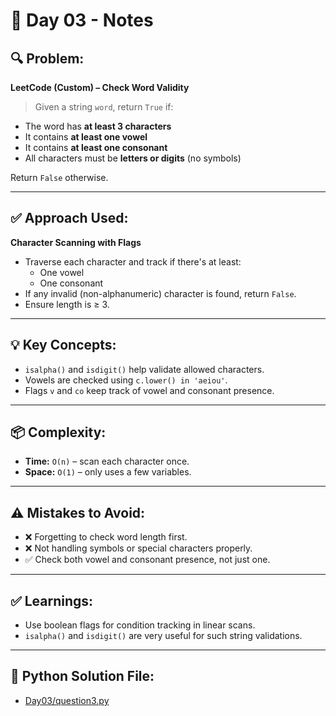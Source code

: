 # 📝 Day 03 - Notes

## 🔍 Problem:
**LeetCode (Custom) – Check Word Validity**

> Given a string `word`, return `True` if:
- The word has **at least 3 characters**
- It contains **at least one vowel**
- It contains **at least one consonant**
- All characters must be **letters or digits** (no symbols)

Return `False` otherwise.

---

## ✅ Approach Used:
**Character Scanning with Flags**

- Traverse each character and track if there's at least:
  - One vowel
  - One consonant
- If any invalid (non-alphanumeric) character is found, return `False`.
- Ensure length is ≥ 3.

---

## 💡 Key Concepts:

- `isalpha()` and `isdigit()` help validate allowed characters.
- Vowels are checked using `c.lower() in 'aeiou'`.
- Flags `v` and `co` keep track of vowel and consonant presence.

---

## 📦 Complexity:

- **Time:** `O(n)` – scan each character once.
- **Space:** `O(1)` – only uses a few variables.

---

## ⚠️ Mistakes to Avoid:

- ❌ Forgetting to check word length first.
- ❌ Not handling symbols or special characters properly.
- ✅ Check both vowel and consonant presence, not just one.

---

## ✅ Learnings:

- Use boolean flags for condition tracking in linear scans.
- `isalpha()` and `isdigit()` are very useful for such string validations.

---

## 🔗 Python Solution File:

- [Day03/question3.py](./question3.py)
